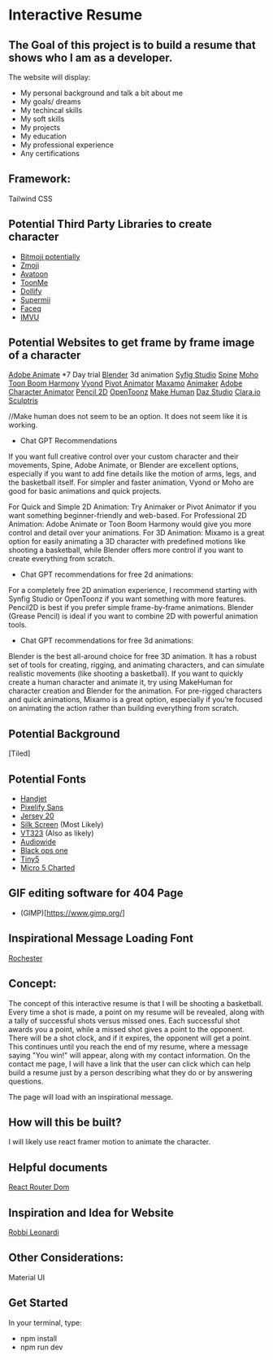 # Interactive Resume

## The Goal of this project is to build a resume that shows who I am as a developer.

The website will display:

- My personal background and talk a bit about me
- My goals/ dreams
- My techincal skills
- My soft skills
- My projects
- My education
- My professional experience
- Any certifications

## Framework: 

Tailwind CSS

## Potential Third Party Libraries to create character

- [Bitmoji potentially](https://www.bitmoji.com/)
- [Zmoji](https://www.zmoji.me/)
- [Avatoon](https://avatoon.me/)
- [ToonMe](https://toonme.com/)
- [Dollify](https://www.dollifyapp.com/)
- [Supermii](https://supermii.cn/)
- [Faceq](https://instasize.org/faceq.html#google_vignette)
- [IMVU](https://secure.imvu.com/welcome/ftux/?utm_source=Google&utm_medium=Search&utm_campaign=&utm_content=Search_Web_US_Conv_BrandKW_4.23.24&utm_term=imvu&gad_source=1&gclid=CjwKCAjw59q2BhBOEiwAKc0ije96PlKZq7H_Qj0Enk4syMYuiOFqVb33UWixhPwftNxKk8qBF5QIcxoCiUsQAvD_BwE)

## Potential Websites to get frame by frame image of a character

[Adobe Animate](https://www.adobe.com/products/animate.html) *7 Day trial
[Blender](https://www.blender.org/) 3d animation
[Syfig Studio](https://www.synfig.org/)
[Spine](https://esotericsoftware.com/)
[Moho](https://moho.lostmarble.com/)
[Toon Boom Harmony](https://www.toonboom.com/products/harmony?gad_source=1&gclid=CjwKCAjw3P-2BhAEEiwA3yPhwFg1qzrKm1TzTXsNoAnxlHiFYT3ihiYUwzPSaAWMIJZvsA8JsBCFihoC5_UQAvD_BwE)
[Vyond](https://www.vyond.com/)
[Pivot Animator](https://pivotanimator.net/)
[Maxamo](https://www.mixamo.com/#/)
[Animaker](https://www.animaker.com/)
[Adobe Character Animator](https://www.adobe.com/products/character-animator.html)
[Pencil 2D](https://www.pencil2d.org/)
[OpenToonz](https://opentoonz.github.io/e/)
[Make Human](http://www.makehumancommunity.org/)
[Daz Studio](https://www.daz3d.com/?srsltid=AfmBOopgoMwLs3csxqH0jCsURmBxQwbcnta5-C5VLbyoo0YUZ0o4dO0A)
[Clara.io](https://clara.io/)
[Sculptris](https://www.sculpteo.com/en/glossary/sculptris-definition/)

//Make human does not seem to be an option. It does not seem like it is working.


* Chat GPT Recommendations 

If you want full creative control over your custom character and their movements, Spine, Adobe Animate, or Blender are excellent options, especially if you want to add fine details like the motion of arms, legs, and the basketball itself.
For simpler and faster animation, Vyond or Moho are good for basic animations and quick projects.

For Quick and Simple 2D Animation: Try Animaker or Pivot Animator if you want something beginner-friendly and web-based.
For Professional 2D Animation: Adobe Animate or Toon Boom Harmony would give you more control and detail over your animations.
For 3D Animation: Mixamo is a great option for easily animating a 3D character with predefined motions like shooting a basketball, while Blender offers more control if you want to create everything from scratch.

* Chat GPT recommendations for free 2d animations:

For a completely free 2D animation experience, I recommend starting with Synfig Studio or OpenToonz if you want something with more features. Pencil2D is best if you prefer simple frame-by-frame animations. Blender (Grease Pencil) is ideal if you want to combine 2D with powerful animation tools.

* Chat GPT recommendations for free 3d animations:

Blender is the best all-around choice for free 3D animation. It has a robust set of tools for creating, rigging, and animating characters, and can simulate realistic movements (like shooting a basketball).
If you want to quickly create a human character and animate it, try using MakeHuman for character creation and Blender for the animation.
For pre-rigged characters and quick animations, Mixamo is a great option, especially if you’re focused on animating the action rather than building everything from scratch.




## Potential Background

[Tiled]


## Potential Fonts

- [Handjet](https://fonts.google.com/specimen/Handjet)
- [Pixelify Sans](https://fonts.google.com/specimen/Pixelify+Sans)
- [Jersey 20](https://fonts.google.com/specimen/Jersey+20+Charted/tester?preview.size=28)
- [Silk Screen](https://fonts.google.com/specimen/Silkscreen?preview.size=28) (Most Likely)
- [VT323](https://fonts.google.com/specimen/VT323?preview.size=28) (Also as likely)
- [Audiowide](https://fonts.google.com/specimen/Audiowide?preview.size=28)
- [Black ops one](https://fonts.google.com/specimen/Black+Ops+One?preview.size=28)
- [Tiny5](https://fonts.google.com/specimen/Tiny5?preview.size=28)
- [Micro 5 Charted](https://fonts.google.com/specimen/Micro+5+Charted?preview.size=28)

## GIF editing software for 404 Page

- (GIMP)[https://www.gimp.org/]


## Inspirational Message Loading Font

[Rochester](https://fonts.google.com/specimen/Rochester?preview.size=28)

## Concept:

The concept of this interactive resume is that I will be shooting a basketball. Every time a shot is made, a point on my resume will be revealed, along with a tally of successful shots versus missed ones. Each successful shot awards you a point, while a missed shot gives a point to the opponent. There will be a shot clock, and if it expires, the opponent will get a point. This continues until you reach the end of my resume, where a message saying "You win!" will appear, along with my contact information. On the contact me page, I will have a link that the user can click which can help build a resume just by a person describing what they do or by answering questions.

The page will load with an inspirational message.

## How will this be built?

I will likely use react framer motion to animate the character.

## Helpful documents 

[React Router Dom](https://ocxigin.hashnode.dev/link-component-in-react-router)

## Inspiration and Idea for Website

[Robbi Leonardi](http://www.rleonardi.com/)

## Other Considerations:

Material UI

## Get Started

In your terminal, type:
- npm install
- npm run dev


